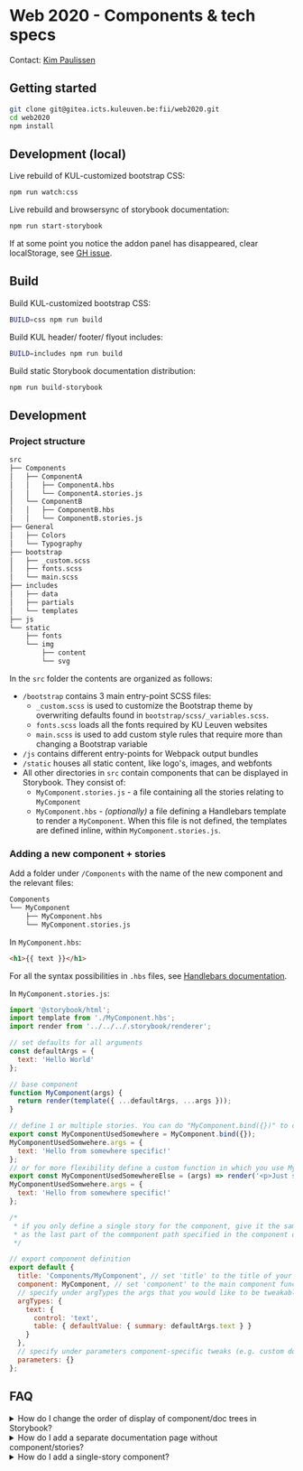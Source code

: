 # Web 2020 - Components & tech specs

Contact: [Kim Paulissen](https://www.kuleuven.be/wieiswie/nl/person/00045445)

## Getting started

```bash
git clone git@gitea.icts.kuleuven.be:fii/web2020.git
cd web2020
npm install
```

## Development (local)

Live rebuild of KUL-customized bootstrap CSS:

```bash
npm run watch:css
```

Live rebuild and browsersync of storybook documentation:

```bash
npm run start-storybook
```

If at some point you notice the addon panel has disappeared, clear localStorage, see [GH issue](https://github.com/storybookjs/storybook/issues/8383#issuecomment-541562349).

## Build

Build KUL-customized bootstrap CSS:

```bash
BUILD=css npm run build
```

Build KUL header/ footer/ flyout includes:

```bash
BUILD=includes npm run build
```

Build static Storybook documentation distribution:

```bash
npm run build-storybook
```

## Development

### Project structure

```txt
src
├── Components
│   ├── ComponentA
│   │   ├── ComponentA.hbs
│   │   └── ComponentA.stories.js
│   └── ComponentB
│   │   ├── ComponentB.hbs
│   │   └── ComponentB.stories.js
├── General
│   ├── Colors
│   └── Typography
├── bootstrap
│   ├── _custom.scss
│   ├── fonts.scss
│   └── main.scss
├── includes
│   ├── data
│   ├── partials
│   └── templates
├── js
└── static
    ├── fonts
    └── img
        ├── content
        └── svg
```

In the `src` folder the contents are organized as follows:

- `/bootstrap` contains 3 main entry-point SCSS files:
  - `_custom.scss` is used to customize the Bootstrap theme by overwriting defaults found in `bootstrap/scss/_variables.scss`.
  - `fonts.scss` loads all the fonts required by KU Leuven websites
  - `main.scss` is used to add custom style rules that require more than changing a Bootstrap variable
- `/js` contains different entry-points for Webpack output bundles
- `/static` houses all static content, like logo's, images, and webfonts
- All other directories in `src` contain components that can be displayed in Storybook. They consist of:
  - `MyComponent.stories.js` - a file containing all the stories relating to `MyComponent`
  - `MyComponent.hbs` - _(optionally)_ a file defining a Handlebars template to render a `MyComponent`. When this file is not defined, the templates are defined inline, within `MyComponent.stories.js`.

### Adding a new component + stories

Add a folder under `/Components` with the name of the new component and the relevant files:

```txt
Components
└── MyComponent
    ├── MyComponent.hbs
    └── MyComponent.stories.js
```

In `MyComponent.hbs`:

```html
<h1>{{ text }}</h1>
```

For all the syntax possibilities in `.hbs` files, see [Handlebars documentation](https://handlebarsjs.com/guide/).

In `MyComponent.stories.js`:

```js
import '@storybook/html';
import template from './MyComponent.hbs';
import render from '../../../.storybook/renderer';

// set defaults for all arguments
const defaultArgs = {
  text: 'Hello World'
};

// base component
function MyComponent(args) {
  return render(template({ ...defaultArgs, ...args }));
}

// define 1 or multiple stories. You can do "MyComponent.bind({})" to create a story, and add its arg values to its "args" property
export const MyComponentUsedSomewhere = MyComponent.bind({});
MyComponentUsedSomwehere.args = {
  text: 'Hello from somewhere specific!'
};
// or for more flexibility define a custom function in which you use MyComponent(args)
export const MyComponentUsedSomewhereElse = (args) => render('<p>Just some extra fixed markup</p>' + MyComponent(args));
MyComponentUsedSomwehere.args = {
  text: 'Hello from somewhere specific!'
};

/*
 * if you only define a single story for the component, give it the same name
 * as the last part of the commponent path specified in the component definition "title" (see below, would be MyComponent)
 */

// export component definition
export default {
  title: 'Components/MyComponent', // set 'title' to the title of your component: Adding /'es will nest the component in directories, camelcase sequences are transformed to separate words (e.g. MyComponent -> My component)
  component: MyComponent, // set 'component' to the main component function
  // specify under argTypes the args that you would like to be tweakable by users through Storybook
  argTypes: {
    text: {
      control: 'text',
      table: { defaultValue: { summary: defaultArgs.text } }
    }
  },
  // specify under parameters component-specific tweaks (e.g. custom docs page)
  parameters: {}
};
```

## FAQ

<details>
<summary>How do I change the order of display of component/doc trees in Storybook?</summary>
The order is determined in the `parameters.options.storySort.order` key in the [](./.storybook/preview.js) file. See also [Storybook docs](https://storybook.js.org/docs/web-components/writing-stories/naming-components-and-hierarchy#sorting-stories).
</details>

<details>
<summary>How do I add a separate documentation page without component/stories?</summary>
Add a folder with a `.mdx` file and the component path in a Meta tag at the start of the file, like so: `<Meta title="Path/To/PageName"/>`. See [](./src/General/Introduction/Introduction.stories.mdx) for an example.
</details>

<details>
<summary>How do I add a single-story component?</summary>
To add a single-story component (where the initial component display & story are merged into 1) the story name must match the last path-part of the component name specified in the component `title`. For an example, have a look at [](./src/Components/Tabs/Tabs.stories.js).
</details>
